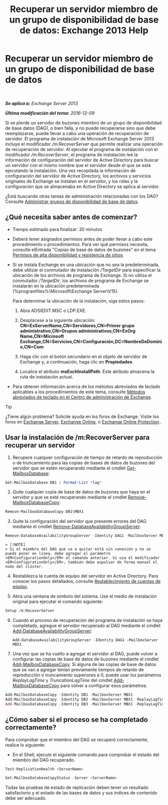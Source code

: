 ﻿---
title: 'Recuperar un servidor miembro de un grupo de disponibilidad de base de datos: Exchange 2013 Help'
TOCTitle: Recuperar un servidor miembro de un grupo de disponibilidad de base de datos
ms:assetid: eccd8f61-9706-4bb7-a62a-ec7c166f8019
ms:mtpsurl: https://technet.microsoft.com/es-es/library/Dd638206(v=EXCHG.150)
ms:contentKeyID: 48268837
ms.date: 04/23/2018
mtps_version: v=EXCHG.150
ms.translationtype: HT
---

# Recuperar un servidor miembro de un grupo de disponibilidad de base de datos

 

_**Se aplica a:** Exchange Server 2013_

_**Última modificación del tema:** 2016-12-09_

Si se pierde un servidor de buzones miembro de un grupo de disponibilidad de base datos (DAG), o bien falla, y no puede recuperarse sino que debe reemplazarse, puede llevar a cabo una operación de recuperación de servidor. El programa de instalación de Microsoft Exchange Server 2013 incluye el modificador */m:RecoverServer* que permite realizar una operación de recuperación de servidor. Al ejecutar el programa de instalación con el modificador */m:RecoverServer*, el programa de instalación lee la información de configuración del servidor de Active Directory para buscar un servidor con el mismo nombre que el servidor desde el que se está ejecutando la instalación. Una vez recopilada la información de configuración del servidor de Active Directory, los archivos y servicios originales de Exchange se instalan en el servidor, y los roles y la configuración que se almacenaba en Active Directory se aplica al servidor.

¿Está buscando otras tareas de administración relacionadas con los DAG? Consulte [Administrar grupos de disponibilidad de base de datos](managing-database-availability-groups-exchange-2013-help.md).

## ¿Qué necesita saber antes de comenzar?

  - Tiempo estimado para finalizar: 30 minutos

  - Deberá tener asignados permisos antes de poder llevar a cabo este procedimiento o procedimientos. Para ver qué permisos necesita, consulte elEntrada "Copias de base de datos de buzones" en el tema [Permisos de alta disponibilidad y resistencia de sitios](high-availability-and-site-resilience-permissions-exchange-2013-help.md).

  - Si se instala Exchange en una ubicación que no sea la predeterminada, debe utilizar el conmutador de instalación */TargetDir* para especificar la ubicación de los archivos de programa de Exchange. Si no utiliza el conmutador */TargetDir*, los archivos de programa de Exchange se instalarán en la ubicación predeterminada (%programfiles%\\Microsoft\\Exchange Server\\V15).
    
    Para determinar la ubicación de la instalación, siga estos pasos:
    
    1.  Abra ADSIEDIT.MSC o LDP.EXE.
    
    2.  Desplácese a la siguiente ubicación: **CN=ExServerName,CN=Servidores,CN=Primer grupo administrativo,CN=Grupos administrativos,CN=ExOrg Name,CN=Microsoft Exchange,CN=Servicios,CN=Configuración,DC=NombreDeDominio,CN=Com**
    
    3.  Haga clic con el botón secundario en el objeto de servidor de Exchange y, a continuación, haga clic en **Propiedades**.
    
    4.  Localice el atributo **msExchInstallPath**. Este atributo almacena la ruta de instalación actual.

  - Para obtener información acerca de los métodos abreviados de teclado aplicables a los procedimientos de este tema, consulte [Métodos abreviados de teclado en el Centro de administración de Exchange](keyboard-shortcuts-in-the-exchange-admin-center-exchange-online-protection-help.md).


> [!TIP]
> ¿Tiene algún problema? Solicite ayuda en los foros de Exchange. Visite los foros en <A href="https://go.microsoft.com/fwlink/p/?linkid=60612">Exchange Server</A>, <A href="https://go.microsoft.com/fwlink/p/?linkid=267542">Exchange Online</A>, o <A href="https://go.microsoft.com/fwlink/p/?linkid=285351">Exchange Online Protection</A>..



## Usar la instalación de /m:RecoverServer para recuperar un servidor

1.  Recupere cualquier configuración de tiempo de retardo de reproducción o de truncamiento para las copias de bases de datos de buzones del servidor que se estén recuperando mediante el cmdlet [Get-MailboxDatabase](https://technet.microsoft.com/es-es/library/bb124924\(v=exchg.150\)):
    
```powershell
Get-MailboxDatabase DB1 | Format-List *lag*
```

2.  Quite cualquier copia de base de datos de buzones que haya en el servidor y que se esté recuperando mediante el cmdlet [Remove-MailboxDatabaseCopy](https://technet.microsoft.com/es-es/library/dd335119\(v=exchg.150\)):
    
```powershell
Remove-MailboxDatabaseCopy DB1\MBX1
```

3.  Quite la configuración del servidor que presente errores del DAG mediante el cmdlet [Remove-DatabaseAvailabilityGroupServer](https://technet.microsoft.com/es-es/library/dd297956\(v=exchg.150\)):
    
```powershell
Remove-DatabaseAvailabilityGroupServer -Identity DAG1 -MailboxServer MBX1
```
    

    > [!NOTE]
    > Si el miembro del DAG que va a quitar está sin conexión y no se puede poner en línea, debe agregar el parámetro <EM>ConfigurationOnly</EM> al comando anterior. Si usa el modificador <EM>ConfigurationOnly</EM>, también debe expulsar de forma manual el nodo del clúster.



4.  Restablezca la cuenta de equipo del servidor en Active Directory. Para conocer los pasos detallados, consulte [Restablecimiento de cuentas de equipo](http://go.microsoft.com/fwlink/p/?linkid=167188).

5.  Abra una ventana de símbolo del sistema. Use el medio de instalación original para ejecutar el comando siguiente:
    
```powershell
Setup /m:RecoverServer
```

6.  Cuando el proceso de recuperación del programa de instalación se haya completado, agregue el servidor recuperado al DAG mediante el cmdlet [Add-DatabaseAvailabilityGroupServer](https://technet.microsoft.com/es-es/library/dd298049\(v=exchg.150\)):
    
        Add-DatabaseAvailabilityGroupServer -Identity DAG1 -MailboxServer MBX1

7.  Una vez que se ha vuelto a agregar el servidor al DAG, puede volver a configurar las copias de base de datos de buzones mediante el cmdlet [Add-MailboxDatabaseCopy](https://technet.microsoft.com/es-es/library/dd298105\(v=exchg.150\)). Si alguna de las copias de base de datos que se van a agregar tenían previamente tiempos de retardo de reproducción o truncamiento superiores a 0, puede usar los parámetros *ReplayLagTime* y *TruncationLagTime* del cmdlet [Add-MailboxDatabaseCopy](https://technet.microsoft.com/es-es/library/dd298105\(v=exchg.150\)) para volver a configurar esos parámetros:
    
```powershell
Add-MailboxDatabaseCopy -Identity DB1 -MailboxServer MBX1
Add-MailboxDatabaseCopy -Identity DB2 -MailboxServer MBX1 -ReplayLagTime 3.00:00:00
Add-MailboxDatabaseCopy -Identity DB3 -MailboxServer MBX1 -ReplayLagTime 3.00:00:00 -TruncationLagTime 3.00:00:00
```

## ¿Cómo saber si el proceso se ha completado correctamente?

Para comprobar que el miembro del DAG se recuperó correctamente, realice lo siguiente:

  - En el Shell, ejecute el siguiente comando para comprobar el estado del miembro del DAG recuperado.
    
```powershell
Test-ReplicationHealth <ServerName>
```

```powershell
Get-MailboxDatabaseCopyStatus -Server <ServerName>
```
    
Todas las pruebas de estado de replicación deben tener un resultado satisfactorio y el estado de las bases de datos y sus índices de contenido debe ser adecuado.

